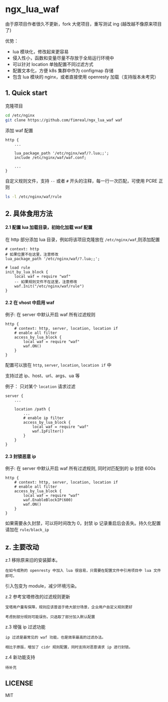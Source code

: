# ngx_lua_waf

由于原项目作者很久不更新，fork 大佬项目，重写测试 ing (越改越不像原来项目了)

优势：

- lua 模块化，修改起来更容易
- 侵入性小，函数和变量尽量不存放于全局运行环境中
- 可以针对 location 单独配置不同过滤方式
- 配置文本化，方便 k8s 集群中作为 configmap 存储
- 包含 lua 模块的 nginx，或者直接使用 openresty 加载（支持版本未考究）


## 1. Quick start

克隆项目

```bash
cd /etc/nginx
git clone https://github.com/fimreal/ngx_lua_waf waf
```

添加 waf 配置

```nginx
http {
    ...

    lua_package_path '/etc/nginx/waf/?.lua;;';
    include /etc/nginx/waf/waf.conf;

    ...
}
```

自定义规则文件，支持 `--` 或者 `#` 开头的注释，每一行一次匹配，可使用 PCRE 正则

```bash
ls -l /etc/nginx/waf/rule
```

## 2. 具体食用方法

#### 2.1 配置 lua 加载目录，初始化加载 waf 配置

在 http 部分添加 lua 目录，例如将该项目克隆放在 `/etc/nginx/waf`,则添加配置

```nginx
# context: http
# 如果位置不在这里，注意修改
lua_package_path '/etc/nginx/waf/?.lua;;';

# load rule
init_by_lua_block {
    local waf = require "waf"
    -- 如果规则文件不在这里，注意修改
    waf.Init("/etc/nginx/waf/rule")
}
```

#### 2.2 在 vhost 中启用 waf

例子: 在 server 中默认开启 waf 所有过滤规则

```nginx
http {
    # context: http, server, location, location if
    # enable all filter
    access_by_lua_block {
        local waf = require "waf"
        waf.ON()
    }
}
```

配置可以放在 `http`, `server`, `location`, `location if` 中

支持过滤 ip、host、url、args、ua 等

例子： 只对某个 `location` 请求过滤

```nginx
server {
    ...

    location /path {
        ...
        # enable ip filter
        access_by_lua_block {
            local waf = require "waf"
            waf.IpFilter()
        }
    }
}
```

#### 2.3 封锁恶意 ip

例子: 在 server 中默认开启 waf 所有过滤规则, 同时对匹配到的 ip 封锁 600s

```nginx
http {
    # context: http, server, location, location if
    # enable all filter
    access_by_lua_block {
        local waf = require "waf"
        waf.EnableBlockIP(600)
        waf.ON()
    }
}
```

如果需要永久封禁，可以将时间改为 0，封禁 ip 记录重启后会丢失。持久化配置请加在 `rule/black_ip`

## z. 主要改动

z.1 移除原来旧的安装脚本。

    在如今成熟的 openresty 中加入 lua 很容易，只需要在配置文件中引用项目中 lua 文件即可。

引入包变为 module，减少环境污染。

z.2 参考宝塔修改的过滤规则更新

    宝塔用户量有保障，规则应该普适于绝大部分场景，企业用户自定义规则更好

    考虑到部分规则可能误伤，只选取了部分加入默认配置

z.3 增强 ip 过滤功能

    ip 过滤是最常见的 waf 功能，也是效率最高的过滤办法。

    相比于原版，增加了 cidr 规则配置，同时支持对恶意请求 ip 进行封锁。

z.4 新功能支持

    待补充

## LICENSE

MIT